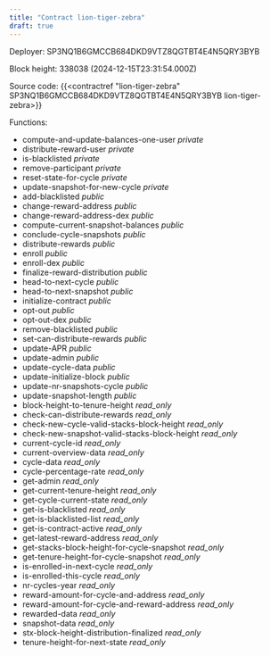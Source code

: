 ```yaml
---
title: "Contract lion-tiger-zebra"
draft: true
---
```

Deployer: SP3NQ1B6GMCCB684DKD9VTZ8QGTBT4E4N5QRY3BYB


 



Block height: 338038 (2024-12-15T23:31:54.000Z)

Source code: {{<contractref "lion-tiger-zebra" SP3NQ1B6GMCCB684DKD9VTZ8QGTBT4E4N5QRY3BYB lion-tiger-zebra>}}

Functions:

* compute-and-update-balances-one-user _private_
* distribute-reward-user _private_
* is-blacklisted _private_
* remove-participant _private_
* reset-state-for-cycle _private_
* update-snapshot-for-new-cycle _private_
* add-blacklisted _public_
* change-reward-address _public_
* change-reward-address-dex _public_
* compute-current-snapshot-balances _public_
* conclude-cycle-snapshots _public_
* distribute-rewards _public_
* enroll _public_
* enroll-dex _public_
* finalize-reward-distribution _public_
* head-to-next-cycle _public_
* head-to-next-snapshot _public_
* initialize-contract _public_
* opt-out _public_
* opt-out-dex _public_
* remove-blacklisted _public_
* set-can-distribute-rewards _public_
* update-APR _public_
* update-admin _public_
* update-cycle-data _public_
* update-initialize-block _public_
* update-nr-snapshots-cycle _public_
* update-snapshot-length _public_
* block-height-to-tenure-height _read_only_
* check-can-distribute-rewards _read_only_
* check-new-cycle-valid-stacks-block-height _read_only_
* check-new-snapshot-valid-stacks-block-height _read_only_
* current-cycle-id _read_only_
* current-overview-data _read_only_
* cycle-data _read_only_
* cycle-percentage-rate _read_only_
* get-admin _read_only_
* get-current-tenure-height _read_only_
* get-cycle-current-state _read_only_
* get-is-blacklisted _read_only_
* get-is-blacklisted-list _read_only_
* get-is-contract-active _read_only_
* get-latest-reward-address _read_only_
* get-stacks-block-height-for-cycle-snapshot _read_only_
* get-tenure-height-for-cycle-snapshot _read_only_
* is-enrolled-in-next-cycle _read_only_
* is-enrolled-this-cycle _read_only_
* nr-cycles-year _read_only_
* reward-amount-for-cycle-and-address _read_only_
* reward-amount-for-cycle-and-reward-address _read_only_
* rewarded-data _read_only_
* snapshot-data _read_only_
* stx-block-height-distribution-finalized _read_only_
* tenure-height-for-next-state _read_only_
